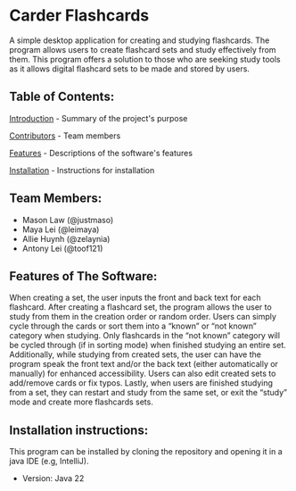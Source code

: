 # Carder Flashcards

A simple desktop application for creating and studying flashcards. The program allows users to create flashcard sets and study effectively from them. This program offers a solution to those who are seeking study tools as it allows digital flashcard sets to be made and stored by users.

## Table of Contents:
[Introduction](#Carder-Flashcards) - Summary of the project's purpose

[Contributors](#Team-Members) - Team members

[Features](#Features-of-The-Software) - Descriptions of the software's features

[Installation](#Installation-instructions) - Instructions for installation

## Team Members:
- Mason Law (@justmaso)
- Maya Lei (@leimaya)
- Allie Huynh (@zelaynia)
- Antony Lei (@toof121)

## Features of The Software:
When creating a set, the user inputs the front and back text for each flashcard. After creating a flashcard set, the program allows the user to study from them in the creation order or random order. Users can simply cycle through the cards or sort them into a “known” or “not known” category when studying. Only flashcards in the “not known” category will be cycled through (if in sorting mode) when finished studying an entire set. Additionally, while studying from created sets, the user can have the program speak the front text and/or the back text (either automatically or manually) for enhanced accessibility. Users can also edit created sets to add/remove cards or fix typos. Lastly, when users are finished studying from a set, they can restart and study from the same set, or exit the “study” mode and create more flashcards sets.

## Installation instructions:
This program can be installed by cloning the repository and opening it in a java IDE (e.g, IntelliJ). 
- Version: Java 22




